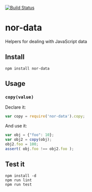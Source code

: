 [![Build Status](https://secure.travis-ci.org/Sendanor/nor-data.png?branch=master)](http://travis-ci.org/Sendanor/nor-data)

nor-data
========

Helpers for dealing with JavaScript data

Install
-------

`npm install nor-data`

Usage
-----

### `copy(value)`

Declare it:

```javascript
var copy = require('nor-data').copy;
```

And use it:

```javascript
var obj = {"foo": 10};
var obj2 = copy(obj);
obj2.foo = 100;
assert( obj.foo !== obj2.foo );
```

Test it
-------

```
npm install -d
npm run lint
npm run test
```
